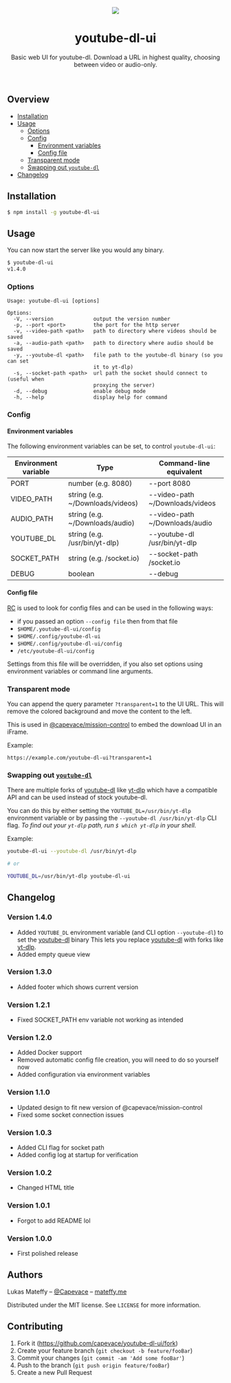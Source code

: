 <div align="center">
	<a href="https://mateffy.me/youtube-dl-ui">
		<img src="resources/screenshot-1.1.0.png">
	</a>
	<h1>youtube-dl-ui</h1>
	<p>
		Basic web UI for youtube-dl. Download a URL in highest quality, choosing between video or audio-only.
	</p>
</div>

<br>

## Overview

- [Installation](#installation)
- [Usage](#usage)
  - [Options](#options)
  - [Config](#config)
    - [Environment variables](#environment-variables)
    - [Config file](#config-file)
  - [Transparent mode](#transparent-mode)
  - [Swapping out `youtube-dl`](#swapping-out-youtube-dl)
- [Changelog](#changelog)

## Installation

```sh
$ npm install -g youtube-dl-ui
```

## Usage

You can now start the server like you would any binary.

```sh
$ youtube-dl-ui
v1.4.0
```

### Options

```
Usage: youtube-dl-ui [options]

Options:
  -V, --version             output the version number
  -p, --port <port>         the port for the http server
  -v, --video-path <path>   path to directory where videos should be saved
  -a, --audio-path <path>   path to directory where audio should be saved
  -y, --youtube-dl <path>   file path to the youtube-dl binary (so you can set
                            it to yt-dlp)
  -s, --socket-path <path>  url path the socket should connect to (useful when
                            proxying the server)
  -d, --debug               enable debug mode
  -h, --help                display help for command
```

### Config

#### Environment variables

The following environment variables can be set, to control `youtube-dl-ui`:

| Environment variable | Type                             | Command-line equivalent         |
| -------------------- | -------------------------------- | ------------------------------- |
| PORT                 | number (e.g. 8080)               | --port 8080                     |
| VIDEO_PATH           | string (e.g. ~/Downloads/videos) | --video-path ~/Downloads/videos |
| AUDIO_PATH           | string (e.g. ~/Downloads/audio)  | --video-path ~/Downloads/audio  |
| YOUTUBE_DL           | string (e.g. /usr/bin/yt-dlp)    | --youtube-dl /usr/bin/yt-dlp    |
| SOCKET_PATH          | string (e.g. /socket.io)         | --socket-path /socket.io        |
| DEBUG                | boolean                          | --debug                         |

#### Config file

[RC](https://github.com/dominictarr/rc) is used to look for config files and can be used in the following ways:

- if you passed an option `--config file` then from that file
- `$HOME/.youtube-dl-ui/config`
- `$HOME/.config/youtube-dl-ui`
- `$HOME/.config/youtube-dl-ui/config`
- `/etc/youtube-dl-ui/config`

Settings from this file will be overridden, if you also set options using environment variables or command line arguments.

### Transparent mode

You can append the query parameter `?transparent=1` to the UI URL. This will remove the colored background and move the content to the left.

This is used in [@capevace/mission-control](https://github.com/capevace/mission-control) to embed the download UI in an iFrame.

Example:

```
https://example.com/youtube-dl-ui?transparent=1
```

### Swapping out [`youtube-dl`](https://youtube-dl.org/)

There are multiple forks of [youtube-dl](https://youtube-dl.org/) like [yt-dlp](https://github.com/yt-dlp/yt-dlp) which have a compatible API and can be used instead of stock youtube-dl.

You can do this by either setting the `YOUTUBE_DL=/usr/bin/yt-dlp` environment variable or by passing the `--youtube-dl /usr/bin/yt-dlp` CLI flag. _To find out your `yt-dlp` path, run `$ which yt-dlp` in your shell._

Example:

```bash
youtube-dl-ui --youtube-dl /usr/bin/yt-dlp

# or

YOUTUBE_DL=/usr/bin/yt-dlp youtube-dl-ui
```

## Changelog

### Version 1.4.0

- Added `YOUTUBE_DL` environment variable (and CLI option `--youtube-dl`) to set the [youtube-dl](https://youtube-dl.org/) binary
  This lets you replace [youtube-dl](https://youtube-dl.org/) with forks like [yt-dlp](https://github.com/yt-dlp/yt-dlp).
- Added empty queue view

### Version 1.3.0

- Added footer which shows current version

### Version 1.2.1

- Fixed SOCKET_PATH env variable not working as intended

### Version 1.2.0

- Added Docker support
- Removed automatic config file creation, you will need to do so yourself now
- Added configuration via environment variables

### Version 1.1.0

- Updated design to fit new version of @capevace/mission-control
- Fixed some socket connection issues

### Version 1.0.3

- Added CLI flag for socket path
- Added config log at startup for verification

### Version 1.0.2

- Changed HTML title

### Version 1.0.1

- Forgot to add README lol

### Version 1.0.0

- First polished release

## Authors

Lukas Mateffy – [@Capevace](https://twitter.com/capevace) – [mateffy.me](https://mateffy.me)

Distributed under the MIT license. See `LICENSE` for more information.

## Contributing

1. Fork it (<https://github.com/capevace/youtube-dl-ui/fork>)
2. Create your feature branch (`git checkout -b feature/fooBar`)
3. Commit your changes (`git commit -am 'Add some fooBar'`)
4. Push to the branch (`git push origin feature/fooBar`)
5. Create a new Pull Request
